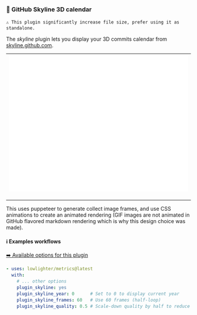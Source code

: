 ### 🌇 GitHub Skyline 3D calendar

    ⚠️ This plugin significantly increase file size, prefer using it as standalone.

The *skyline* plugin lets you display your 3D commits calendar from [skyline.github.com](https://skyline.github.com/).

<table>
  <td align="center">
    <img src="https://github.com/lowlighter/lowlighter/blob/master/metrics.plugin.skyline.svg">
    <img width="900" height="1" alt="">
  </td>
</table>

This uses puppeteer to generate collect image frames, and use CSS animations to create an animated rendering (GIF images are not animated in GitHub flavored markdown rendering which is why this design choice was made).

#### ℹ️ Examples workflows

[➡️ Available options for this plugin](metadata.yml)

```yaml
- uses: lowlighter/metrics@latest
  with:
    # ... other options
    plugin_skyline: yes
    plugin_skyline_year: 0      # Set to 0 to display current year
    plugin_skyline_frames: 60   # Use 60 frames (half-loop)
    plugin_skyline_quality: 0.5 # Scale-down quality by half to reduce file-size (⚠️ higher quality increase file size)
```